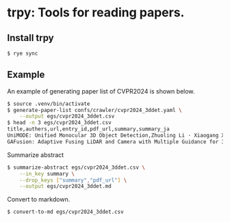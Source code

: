 # trpy: Tools for reading papers.

## Install trpy

```bash
$ rye sync
```

## Example
An example of generating paper list of CVPR2024 is shown below.

```bash
$ source .venv/bin/activate
$ generate-paper-list confs/crawler/cvpr2024_3ddet.yaml \
    --output egs/cvpr2024_3ddet.csv
$ head -n 3 egs/cvpr2024_3ddet.csv
title,authers,url,entry_id,pdf_url,summary,summary_ja
UniMODE: Unified Monocular 3D Object Detection,Zhuoling Li · Xiaogang Xu · Ser-Nam Lim · Hengshuang Zhao,,,,,
GAFusion: Adaptive Fusing LiDAR and Camera with Multiple Guidance for 3D Object Detection,Xiaotian Li · Baojie Fan · Jiandong Tian · Huijie Fan,,,,,
```

Summarize abstract
```bash
$ summarize-abstract egs/cvpr2024_3ddet.csv \
    --in_key summary \
    --drop_keys ["summary","pdf_url"] \
    --output egs/cvpr2024_3ddet.md
```

Convert to markdown.
```bash
$ convert-to-md egs/cvpr2024_3ddet.csv
```
